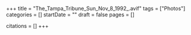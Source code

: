 +++
title = "The_Tampa_Tribune_Sun_Nov_8_1992_.avif"
tags = ["Photos"]
categories = []
startDate = ""
draft = false
pages = []

citations = []
+++
